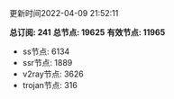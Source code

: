 更新时间2022-04-09 21:52:11

**总订阅: 241**
**总节点: 19625**
**有效节点: 11965**
- ss节点: 6134
- ssr节点: 1889
- v2ray节点: 3626
- trojan节点: 316
